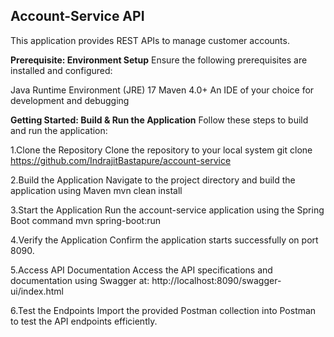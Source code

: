**Account-Service API**
----------------------
This application provides REST APIs to manage customer accounts.

**Prerequisite: Environment Setup**
Ensure the following prerequisites are installed and configured:

Java Runtime Environment (JRE) 17
Maven 4.0+
An IDE of your choice for development and debugging

**Getting Started: Build & Run the Application**
Follow these steps to build and run the application:

1.Clone the Repository Clone the repository to your local system
git clone https://github.com/IndrajitBastapure/account-service

2.Build the Application Navigate to the project directory and build the application using Maven
mvn clean install

3.Start the Application Run the account-service application using the Spring Boot command
mvn spring-boot:run

4.Verify the Application Confirm the application starts successfully on port 8090.

5.Access API Documentation Access the API specifications and documentation using Swagger at: http://localhost:8090/swagger-ui/index.html

6.Test the Endpoints Import the provided Postman collection into Postman to test the API endpoints efficiently.
